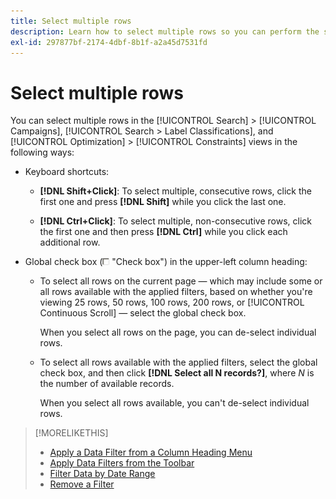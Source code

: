 ```yaml
---
title: Select multiple rows
description: Learn how to select multiple rows so you can perform the same action on all of them.
exl-id: 297877bf-2174-4dbf-8b1f-a2a45d7531fd
---
```

# Select multiple rows

You can select multiple rows in the [!UICONTROL Search] > [!UICONTROL Campaigns], [!UICONTROL Search > Label Classifications], and [!UICONTROL Optimization] > [!UICONTROL Constraints] views in the following ways:

* Keyboard shortcuts:

  * **[!DNL Shift+Click]**: To select multiple, consecutive rows, click the first one and press **[!DNL Shift]** while you click the last one. 

  * **[!DNL Ctrl+Click]**: To select multiple, non-consecutive rows, click the first one and then press **[!DNL Ctrl]** while you click each additional row.

* Global check box (![Check box](/help/search-social-commerce/assets/check-box.png) "Check box") in the upper-left column heading:

  * To select all rows on the current page &mdash; which may include some or all rows available with the applied filters, based on whether you're viewing 25 rows, 50 rows, 100 rows, 200 rows, or [!UICONTROL Continuous Scroll] &mdash; select the global check box.
  
    When you select all rows on the page, you can de-select individual rows.

  * To select all rows available with the applied filters, select the global check box, and then click **[!DNL Select all N records?]**, where *N* is the number of available records.
  
    When you select all rows available, you can't de-select individual rows.

>[!MORELIKETHIS]
>
>* [Apply a Data Filter from a Column Heading Menu](../data-views/ad-hoc-settings/column-filter-apply-from-column-heading.md)
>* [Apply Data Filters from the Toolbar](../data-views/ad-hoc-settings/column-filter-apply-from-toolbar.md)
>* [Filter Data by Date Range](../data-views/ad-hoc-settings/date-filter.md)
>* [Remove a Filter](../data-views/ad-hoc-settings/column-filter-remove.md)
